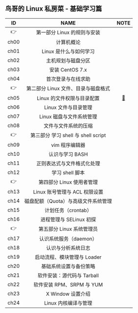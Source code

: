 ## 鸟哥的 Linux 私房菜 - 基础学习篇

|      ID       |                NAME                 |          NOTE           |
| :-----------: | :---------------------------------: | :---------------------: |
| :point_right: |     第一部分 Linux 的规则与安装     |                         |
|     ch00      |             计算机概论              |                         |
|     ch01      |       Linux 是什么与如何学习        |                         |
|     ch02      |         主机规划与磁盘分区          |                         |
|     ch03      |           安装 CentOS 7.x           |                         |
|     ch04      |         首次登录与在线求助          |                         |
| :point_right: | 第二部分 Linux 文件、目录与磁盘格式 |                         |
|     ch05      |     Linux 的文件权限与目录配置      | [:bookmark:](./ch05.md) |
|     ch06      |        Linux 文件与目录管理         |                         |
|     ch07      |      Linux 磁盘与文件系统管理       |                         |
|     ch08      |        文件与文件系统的压缩         |                         |
| :point_right: | 第三部分 学习 shell 与 shell script |                         |
|     ch09      |           vim 程序编辑器            |                         |
|     ch10      |           认识与学习 BASH           |                         |
|     ch11      |     正则表达式与文件格式化处理      |                         |
|     ch12      |           学习 shell 脚本           |                         |
| :point_right: |      第四部分 Linux 使用者管理      |                         |
|     ch13      |    Linux 账号管理与 ACL 权限设置    |                         |
|     ch14      | 磁盘配额（Quota）与高级文件系统管理 |                         |
|     ch15      |         计划任务（crontab）         |                         |
|     ch16      |       进程管理与 SELinux 初探       |                         |
| :point_right: |      第五部分 Linux 系统管理员      |                         |
|     ch17      |       认识系统服务（daemon）        |                         |
|     ch18      |         认识与分析系统日志          |                         |
|     ch19      |     启动流程、模块管理与 Loader     |                         |
|     ch20      |       基础系统设置与备份策略        |                         |
|     ch21      |     软件安装：源代码与 Tarball      |                         |
|     ch22      |      软件安装 RPM、SRPM 与 YUM      |                         |
|     ch23      |          X Window 设置介绍          |                         |
|     ch24      |        Linux 内核编译与管理         |                         |
